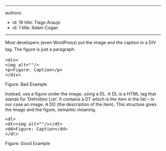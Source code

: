 

---
authors:
  - id: 16
    title: Tiago Araujo
  - id: 1
    title: Adam Cogan
---




<span class='intro'> <span style="line-height&#58;1.6;">Most developers (even WordPress) put the image and the caption in a DIV tag. The figure is just a paragraph.</span> </span>

<font class="ms-rteCustom-CodeArea"> 
   <pre>&lt;div&gt;
&lt;img alt=&quot;&quot;/&gt;
&lt;p&gt;Figure&#58; Caption&lt;/p&gt;
&lt;/div&gt;
</pre> </font>
<span class="ms-rteCustom-FigureBad">Figure&#58; Bad Example</span>
<p>Instead, use a figure under the image, using a DL. A DL is a HTML tag that stands for ‘Definition List’. It contains a DT which is the item in the list – in our case an image. A DD (the description of the item). This structure gives the image and the figure, semantic meaning.</p> 
<font class="ms-rteCustom-CodeArea"> 
   <pre>&lt;dl&gt;
&lt;dt&gt;&lt;img alt=&quot;&quot;/&gt;&lt;/dt&gt;
&lt;dd&gt;Figure&#58; Caption&lt;/dd&gt;
&lt;/dl&gt;
</pre> </font>
<span class="ms-rteCustom-FigureGood">Figure&#58; Good Example​</span> ​​


